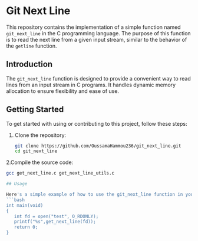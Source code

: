 # Git Next Line

This repository contains the implementation of a simple function named `git_next_line` in the C programming language. The purpose of this function is to read the next line from a given input stream, similar to the behavior of the `getline` function.

## Introduction

The `git_next_line` function is designed to provide a convenient way to read lines from an input stream in C programs. It handles dynamic memory allocation to ensure flexibility and ease of use.

## Getting Started

To get started with using or contributing to this project, follow these steps:

1. Clone the repository:
   ```bash
   git clone https://github.com/OussamaHammou236/git_next_line.git
   cd git_next_line
2.Compile the source code:
   ```bash
   gcc get_next_line.c get_next_line_utils.c

## Usage

   Here's a simple example of how to use the git_next_line function in your C program :
   ```bash
   int main(void)
   {
      int fd = open("test", O_RDONLY);
      printf("%s",get_next_line(fd));
      return 0;
   }
